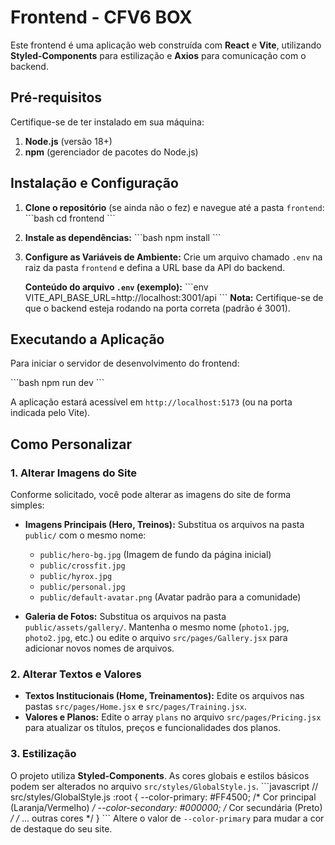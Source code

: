 # Frontend - CFV6 BOX

Este frontend é uma aplicação web construída com **React** e **Vite**, utilizando **Styled-Components** para estilização e **Axios** para comunicação com o backend.

## Pré-requisitos

Certifique-se de ter instalado em sua máquina:

1.  **Node.js** (versão 18+)
2.  **npm** (gerenciador de pacotes do Node.js)

## Instalação e Configuração

1.  **Clone o repositório** (se ainda não o fez) e navegue até a pasta `frontend`:
    \`\`\`bash
    cd frontend
    \`\`\`

2.  **Instale as dependências:**
    \`\`\`bash
    npm install
    \`\`\`

3.  **Configure as Variáveis de Ambiente:**
    Crie um arquivo chamado `.env` na raiz da pasta `frontend` e defina a URL base da API do backend.

    **Conteúdo do arquivo `.env` (exemplo):**
    \`\`\`env
    VITE_API_BASE_URL=http://localhost:3001/api
    \`\`\`
    **Nota:** Certifique-se de que o backend esteja rodando na porta correta (padrão é 3001).

## Executando a Aplicação

Para iniciar o servidor de desenvolvimento do frontend:

\`\`\`bash
npm run dev
\`\`\`

A aplicação estará acessível em `http://localhost:5173` (ou na porta indicada pelo Vite).

## Como Personalizar

### 1. Alterar Imagens do Site

Conforme solicitado, você pode alterar as imagens do site de forma simples:

*   **Imagens Principais (Hero, Treinos):** Substitua os arquivos na pasta `public/` com o mesmo nome:
    *   `public/hero-bg.jpg` (Imagem de fundo da página inicial)
    *   `public/crossfit.jpg`
    *   `public/hyrox.jpg`
    *   `public/personal.jpg`
    *   `public/default-avatar.png` (Avatar padrão para a comunidade)

*   **Galeria de Fotos:** Substitua os arquivos na pasta `public/assets/gallery/`. Mantenha o mesmo nome (`photo1.jpg`, `photo2.jpg`, etc.) ou edite o arquivo `src/pages/Gallery.jsx` para adicionar novos nomes de arquivos.

### 2. Alterar Textos e Valores

*   **Textos Institucionais (Home, Treinamentos):** Edite os arquivos nas pastas `src/pages/Home.jsx` e `src/pages/Training.jsx`.
*   **Valores e Planos:** Edite o array `plans` no arquivo `src/pages/Pricing.jsx` para atualizar os títulos, preços e funcionalidades dos planos.

### 3. Estilização

O projeto utiliza **Styled-Components**. As cores globais e estilos básicos podem ser alterados no arquivo `src/styles/GlobalStyle.js`.
\`\`\`javascript
// src/styles/GlobalStyle.js
:root {
  --color-primary: #FF4500; /* Cor principal (Laranja/Vermelho) */
  --color-secondary: #000000; /* Cor secundária (Preto) */
  /* ... outras cores */
}
\`\`\`
Altere o valor de `--color-primary` para mudar a cor de destaque do seu site.
